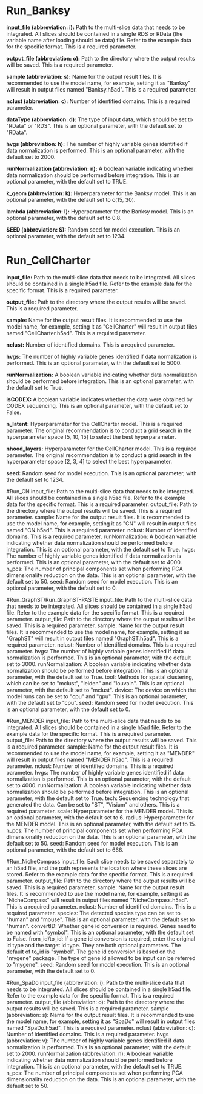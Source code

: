 # Run_Banksy
**input_file (abbreviation: i):** Path to the multi-slice data that needs to be integrated. All slices should be contained in a single RDS or RData (the variable name after loading should be data) file. Refer to the example data for the specific format. This is a required parameter.

**output_file (abbreviation: o):** Path to the directory where the output results will be saved. This is a required parameter.

**sample (abbreviation: s):** Name for the output result files. It is recommended to use the model name, for example, setting it as "Banksy" will result in output files named "Banksy.h5ad". This is a required parameter.

**nclust (abbreviation: c):** Number of identified domains. This is a required parameter.

**dataType (abbreviation: d):** The type of input data, which should be set to "RData" or "RDS". This is an optional parameter, with the default set to "RData".

**hvgs (abbreviation: h):** The number of highly variable genes identified if data normalization is performed. This is an optional parameter, with the default set to 2000.

**runNormalization (abbreviation: n):** A boolean variable indicating whether data normalization should be performed before integration. This is an optional parameter, with the default set to TRUE.

**k_geom (abbreviation: k):** Hyperparameter for the Banksy model. This is an optional parameter, with the default set to c(15, 30).

**lambda (abbreviation: l):** Hyperparameter for the Banksy model. This is an optional parameter, with the default set to 0.8.

**SEED (abbreviation: S):** Random seed for model execution. This is an optional parameter, with the default set to 1234.


# Run_CellCharter
**input_file:** Path to the multi-slice data that needs to be integrated. All slices should be contained in a single h5ad file. Refer to the example data for the specific format. This is a required parameter.

**output_file:** Path to the directory where the output results will be saved. This is a required parameter.

**sample:** Name for the output result files. It is recommended to use the model name, for example, setting it as "CellCharter" will result in output files named "CellCharter.h5ad". This is a required parameter.

**nclust:** Number of identified domains. This is a required parameter.

**hvgs:** The number of highly variable genes identified if data normalization is performed. This is an optional parameter, with the default set to 5000.

**runNormalization:** A boolean variable indicating whether data normalization should be performed before integration. This is an optional parameter, with the default set to True.

**isCODEX:** A boolean variable indicates whether the data were obtained by CODEX sequencing. This is an optional parameter, with the default set to False.

**n_latent:** Hyperparameter for the CellCharter model. This is a required parameter. The original recommendation is to conduct a grid search in the hyperparameter space [5, 10, 15] to select the best hyperparameter.

**nhood_layers:** Hyperparameter for the CellCharter model. This is a required parameter. The original recommendation is to conduct a grid search in the hyperparameter space [2, 3, 4] to select the best hyperparameter.

**seed:** Random seed for model execution. This is an optional parameter, with the default set to 1234.


#Run_CN
input_file: Path to the multi-slice data that needs to be integrated. All slices should be contained in a single h5ad file. Refer to the example data for the specific format. This is a required parameter.
output_file: Path to the directory where the output results will be saved. This is a required parameter.
sample: Name for the output result files. It is recommended to use the model name, for example, setting it as "CN" will result in output files named "CN.h5ad". This is a required parameter.
nclust: Number of identified domains. This is a required parameter.
runNormalization: A boolean variable indicating whether data normalization should be performed before integration. This is an optional parameter, with the default set to True.
hvgs: The number of highly variable genes identified if data normalization is performed. This is an optional parameter, with the default set to 4000.
n_pcs: The number of principal components set when performing PCA dimensionality reduction on the data. This is an optional parameter, with the default set to 50.
seed: Random seed for model execution. This is an optional parameter, with the default set to 0.


#Run_GraphST/Run_GraphST-PASTE
input_file: Path to the multi-slice data that needs to be integrated. All slices should be contained in a single h5ad file. Refer to the example data for the specific format. This is a required parameter.
output_file: Path to the directory where the output results will be saved. This is a required parameter.
sample: Name for the output result files. It is recommended to use the model name, for example, setting it as "GraphST" will result in output files named "GraphST.h5ad". This is a required parameter.
nclust: Number of identified domains. This is a required parameter.
hvgs: The number of highly variable genes identified if data normalization is performed. This is an optional parameter, with the default set to 3000.
runNormalization: A boolean variable indicating whether data normalization should be performed before integration. This is an optional parameter, with the default set to True.
tool: Methods for spatial clustering, which can be set to "mclust", "leiden" and "louvain". This is an optional parameter, with the default set to "mclust".
device: The device on which the model runs can be set to "cpu" and "gpu". This is an optional parameter, with the default set to "cpu".
seed: Random seed for model execution. This is an optional parameter, with the default set to 0.


#Run_MENDER
input_file: Path to the multi-slice data that needs to be integrated. All slices should be contained in a single h5ad file. Refer to the example data for the specific format. This is a required parameter.
output_file: Path to the directory where the output results will be saved. This is a required parameter.
sample: Name for the output result files. It is recommended to use the model name, for example, setting it as "MENDER" will result in output files named "MENDER.h5ad". This is a required parameter.
nclust: Number of identified domains. This is a required parameter.
hvgs: The number of highly variable genes identified if data normalization is performed. This is an optional parameter, with the default set to 4000.
runNormalization: A boolean variable indicating whether data normalization should be performed before integration. This is an optional parameter, with the default set to True.
tech: Sequencing technology that generated the data. Can be set to "ST", "Visium" and others. This is a required parameter.
scale: Hyperparameter for the MENDER model. This is an optional parameter, with the default set to 6.
radius: Hyperparameter for the MENDER model. This is an optional parameter, with the default set to 15.
n_pcs: The number of principal components set when performing PCA dimensionality reduction on the data. This is an optional parameter, with the default set to 50.
seed: Random seed for model execution. This is an optional parameter, with the default set to 666.


#Run_NicheCompass
input_file: Each slice needs to be saved separately to an h5ad file, and the path represents the location where these slices are stored. Refer to the example data for the specific format. This is a required parameter.
output_file: Path to the directory where the output results will be saved. This is a required parameter.
sample: Name for the output result files. It is recommended to use the model name, for example, setting it as "NicheCompass" will result in output files named "NicheCompass.h5ad". This is a required parameter.
nclust: Number of identified domains. This is a required parameter.
species: The detected species type can be set to "human" and "mouse". This is an optional parameter, with the default set to "human".
convertID: Whether gene id conversion is required. Genes need to be named with "symbol". This is an optional parameter, with the default set to False.
from_id/to_id: If a gene id conversion is required, enter the original id type and the target id type. They are both optional parameters. The default of to_id is "symbol". The gene id conversion is based on the "mygene" package. The type of gene id allowed to be input can be referred to "mygene".
seed: Random seed for model execution. This is an optional parameter, with the default set to 0.


#Run_SpaDo
input_file (abbreviation: i): Path to the multi-slice data that needs to be integrated. All slices should be contained in a single h5ad file. Refer to the example data for the specific format. This is a required parameter.
output_file (abbreviation: o): Path to the directory where the output results will be saved. This is a required parameter.
sample (abbreviation: s): Name for the output result files. It is recommended to use the model name, for example, setting it as "SpaDo" will result in output files named "SpaDo.h5ad". This is a required parameter.
nclust (abbreviation: c): Number of identified domains. This is a required parameter.
hvgs (abbreviation: v): The number of highly variable genes identified if data normalization is performed. This is an optional parameter, with the default set to 2000.
runNormalization (abbreviation: n): A boolean variable indicating whether data normalization should be performed before integration. This is an optional parameter, with the default set to TRUE.
n_pcs: The number of principal components set when performing PCA dimensionality reduction on the data. This is an optional parameter, with the default set to 50.



